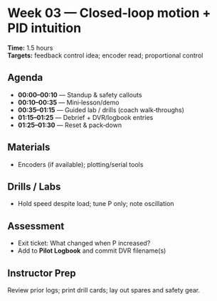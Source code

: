 # Week 03 — Closed‑loop motion + PID intuition

**Time:** 1.5 hours  
**Targets:** feedback control idea; encoder read; proportional control

## Agenda
- **00:00–00:10** — Standup & safety callouts
- **00:10–00:35** — Mini‑lesson/demo
- **00:35–01:15** — Guided lab / drills (coach walk‑throughs)
- **01:15–01:25** — Debrief + DVR/logbook entries
- **01:25–01:30** — Reset & pack‑down

## Materials
- Encoders (if available); plotting/serial tools

## Drills / Labs
- Hold speed despite load; tune P only; note oscillation

## Assessment
- Exit ticket: What changed when P increased?
- Add to **Pilot Logbook** and commit DVR filename(s)

## Instructor Prep
Review prior logs; print drill cards; lay out spares and safety gear.
